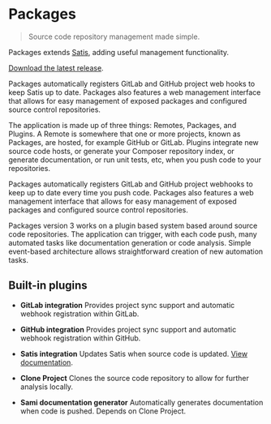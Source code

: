 # Packages

> Source code repository management made simple.

Packages extends [Satis](https://github.com/composer/satis), adding useful management functionality.

[Download the latest release](https://github.com/terramar-labs/packages/releases/latest).

Packages automatically registers GitLab and GitHub project web hooks to keep Satis up to date. Packages also
features a web management interface that allows for easy management of exposed packages and configured source 
control repositories.

The application is made up of three things: Remotes, Packages, and Plugins. A Remote is somewhere that one or more projects, known as Packages, are hosted, for example GitHub or GitLab. Plugins integrate new source code hosts, or generate your Composer repository index, or generate documentation, or run unit tests, etc, when you push code to your repositories.

Packages automatically registers GitLab and GitHub project webhooks to keep up to date every time you push code. Packages also features a web management interface that allows for easy management of exposed packages and configured source control repositories.

Packages version 3 works on a plugin based system based around source code repositories. The application can trigger, with each code push, many automated tasks like documentation generation or code  analysis. Simple event-based architecture allows straightforward creation of new automation tasks.

## Built-in plugins

* **GitLab integration**
  Provides project sync support and automatic webhook registration within GitLab.

* **GitHub integration**
  Provides project sync support and automatic webhook registration within GitHub.

* **Satis integration**
  Updates Satis when source code is updated. [View documentation](managing-packages/satis-configuration.md).

* **Clone Project**
  Clones the source code repository to allow for further analysis locally.

* **Sami documentation generator**
  Automatically generates documentation when code is pushed. Depends on Clone Project.
